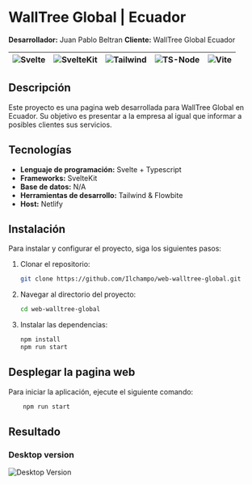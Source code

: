 # WallTree Global | Ecuador

**Desarrollador:** Juan Pablo Beltran
**Cliente:** WallTree Global Ecuador

<div align='center'>

| ![Svelte](https://img.shields.io/badge/Svelte-4A4A55?style=for-the-badge&logo=svelte&logoColor=FF3E00) | ![SvelteKit](https://img.shields.io/badge/SvelteKit-FF3E00?style=for-the-badge&logo=Svelte&logoColor=white) | ![Tailwind](https://img.shields.io/badge/Tailwind_CSS-38B2AC?style=for-the-badge&logo=tailwind-css&logoColor=white) | ![TS-Node](https://img.shields.io/badge/ts--node-3178C6?style=for-the-badge&logo=ts-node&logoColor=white) | ![Vite](https://img.shields.io/badge/Vite-B73BFE?style=for-the-badge&logo=vite&logoColor=FFD62E) |
| ------------------------------------------------------------------------------------------------------ | ----------------------------------------------------------------------------------------------------------- | ------------------------------------------------------------------------------------------------------------------- | --------------------------------------------------------------------------------------------------------- | ------------------------------------------------------------------------------------------------ |

</div>

## Descripción

Este proyecto es una pagina web desarrollada para WallTree Global en Ecuador. Su objetivo es presentar a la empresa al igual que informar a posibles clientes sus servicios.

## Tecnologías

- **Lenguaje de programación:** Svelte + Typescript
- **Frameworks:** SvelteKit
- **Base de datos:** N/A
- **Herramientas de desarrollo:** Tailwind & Flowbite
- **Host:** Netlify

## Instalación

Para instalar y configurar el proyecto, siga los siguientes pasos:

1. Clonar el repositorio:
   ```bash
   git clone https://github.com/Ilchampo/web-walltree-global.git
   ```
2. Navegar al directorio del proyecto:
   ```bash
   cd web-walltree-global
   ```
3. Instalar las dependencias:
   ```bash
   npm install
   npm run start
   ```

## Desplegar la pagina web

Para iniciar la aplicación, ejecute el siguiente comando:

```bash
    npm run start
```

## Resultado

### Desktop version

![Desktop Version](https://cdnb.artstation.com/p/assets/images/images/079/418/907/large/pablo-beltran-screencapture-localhost-5173-2024-08-28-11-16-30.jpg?1724862075)
